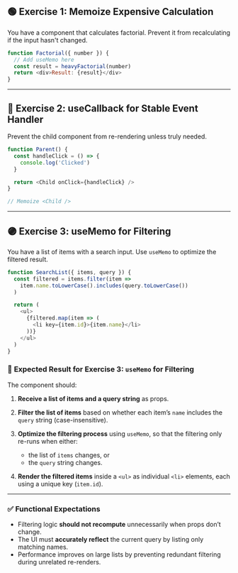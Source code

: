 ## 🟢 **Exercise 1: Memoize Expensive Calculation**

You have a component that calculates factorial. Prevent it from recalculating if the input hasn't changed.

```js
function Factorial({ number }) {
  // Add useMemo here
  const result = heavyFactorial(number)
  return <div>Result: {result}</div>
}
```

---

## 🔵 **Exercise 2: useCallback for Stable Event Handler**

Prevent the child component from re-rendering unless truly needed.

```js
function Parent() {
  const handleClick = () => {
    console.log('Clicked')
  }

  return <Child onClick={handleClick} />
}

// Memoize <Child />
```

---

## 🟣 **Exercise 3: useMemo for Filtering**

You have a list of items with a search input. Use `useMemo` to optimize the filtered result.

```js
function SearchList({ items, query }) {
  const filtered = items.filter(item =>
    item.name.toLowerCase().includes(query.toLowerCase())
  )

  return (
    <ul>
      {filtered.map(item => (
        <li key={item.id}>{item.name}</li>
      ))}
    </ul>
  )
}
```

### 🎯 **Expected Result for Exercise 3: `useMemo` for Filtering**

The component should:

1. **Receive a list of items and a query string** as props.
2. **Filter the list of items** based on whether each item’s `name` includes the `query` string (case-insensitive).
3. **Optimize the filtering process** using `useMemo`, so that the filtering only re-runs when either:

   - the list of `items` changes, or
   - the `query` string changes.

4. **Render the filtered items** inside a `<ul>` as individual `<li>` elements, each using a unique key (`item.id`).

---

### ✅ Functional Expectations

- Filtering logic **should not recompute** unnecessarily when props don’t change.
- The UI must **accurately reflect** the current query by listing only matching names.
- Performance improves on large lists by preventing redundant filtering during unrelated re-renders.
